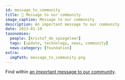 ```yaml
---
id: message_to_community
title: 📄 Message to our community
image_caption: Message to our community
description: An important message to our community
date: 2023-01-19
taxonomies:
  people: [kristof_de_spiegeleer]
  tags: [update, technology, news, community]
  news-category: [foundation]
extra:
  imgPath: message_to_community.png
---
```


Find within [an important message to our community](http://jan23update.threefold.me).
